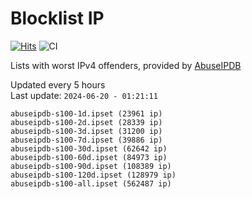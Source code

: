 # Blocklist IP

[![Hits](https://hits.seeyoufarm.com/api/count/incr/badge.svg?url=https%3A%2F%2Fgithub.com%2Fborestad%2Fblocklist-ip%2F&count_bg=%2379C83D&title_bg=%23555555&icon=&icon_color=%23E7E7E7&title=hits&edge_flat=false)](https://hits.seeyoufarm.com)  ![CI](https://img.shields.io/github/workflow/status/borestad/blocklist-ip/CI?style=flat-square)

Lists with worst IPv4 offenders, provided by [AbuseIPDB](https://www.abuseipdb.com/)

<!-- FOOTER-PLACEHOLDER -->
Updated every 5 hours<br>
Last update: `2024-06-20 - 01:21:11`
```
abuseipdb-s100-1d.ipset (23961 ip)
abuseipdb-s100-2d.ipset (28339 ip)
abuseipdb-s100-3d.ipset (31200 ip)
abuseipdb-s100-7d.ipset (39886 ip)
abuseipdb-s100-30d.ipset (62642 ip)
abuseipdb-s100-60d.ipset (84973 ip)
abuseipdb-s100-90d.ipset (108389 ip)
abuseipdb-s100-120d.ipset (128979 ip)
abuseipdb-s100-all.ipset (562487 ip)
```
